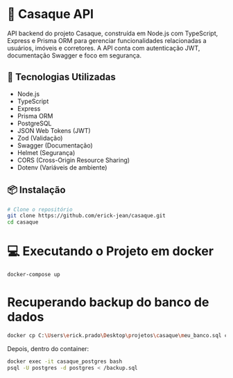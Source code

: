 # 🚀 Casaque API

API backend do projeto Casaque, construída em Node.js com TypeScript, Express e Prisma ORM para gerenciar funcionalidades relacionadas a usuários, imóveis e corretores. A API conta com autenticação JWT, documentação Swagger e foco em segurança.

## 🧰 Tecnologias Utilizadas 

- Node.js
- TypeScript
- Express
- Prisma ORM
- PostgreSQL
- JSON Web Tokens (JWT)
- Zod (Validação)
- Swagger (Documentação)
- Helmet (Segurança)
- CORS (Cross-Origin Resource Sharing)
- Dotenv (Variáveis de ambiente)

## 📦 Instalação

```bash
# Clone o repositório
git clone https://github.com/erick-jean/casaque.git
cd casaque
```

# 💻 Executando o Projeto em docker
```bash
docker-compose up
```
# Recuperando backup do banco de dados
```bash
docker cp C:\Users\erick.prado\Desktop\projetos\casaque\meu_banco.sql casaque_postgres:/backup.sql
```
Depois, dentro do container:

```bash
docker exec -it casaque_postgres bash
psql -U postgres -d postgres < /backup.sql
```
